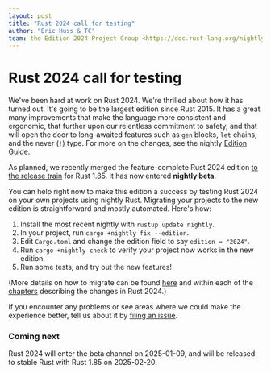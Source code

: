 ```yaml
---
layout: post
title: "Rust 2024 call for testing"
author: "Eric Huss & TC"
team: the Edition 2024 Project Group <https://doc.rust-lang.org/nightly/edition-guide/rust-2024/index.html>
---
```


# Rust 2024 call for testing

We've been hard at work on Rust 2024. We're thrilled about how it has turned out. It's going to be the largest edition since Rust 2015. It has a great many improvements that make the language more consistent and ergonomic, that further upon our relentless commitment to safety, and that will open the door to long-awaited features such as `gen` blocks, `let` chains, and the never (`!`) type. For more on the changes, see the nightly [Edition Guide](https://doc.rust-lang.org/nightly/edition-guide/rust-2024/index.html).

As planned, we recently merged the feature-complete Rust 2024 edition [to the release train](https://github.com/rust-lang/rust/pull/133349) for Rust 1.85. It has now entered **nightly beta**.

You can help right now to make this edition a success by testing Rust 2024 on your own projects using nightly Rust. Migrating your projects to the new edition is straightforward and mostly automated. Here's how:

1. Install the most recent nightly with `rustup update nightly`.
2. In your project, run `cargo +nightly fix --edition`.
3. Edit `Cargo.toml` and change the edition field to say `edition = "2024"`.
4. Run `cargo +nightly check` to verify your project now works in the new edition.
5. Run some tests, and try out the new features!

(More details on how to migrate can be found [here](https://doc.rust-lang.org/nightly/edition-guide/editions/transitioning-an-existing-project-to-a-new-edition.html) and within each of the [chapters](https://doc.rust-lang.org/nightly/edition-guide/rust-2024/index.html) describing the changes in Rust 2024.)

If you encounter any problems or see areas where we could make the experience better, tell us about it by [filing an issue](https://github.com/rust-lang/rust/issues/new/choose).

### Coming next

Rust 2024 will enter the beta channel on 2025-01-09, and will be released to stable Rust with Rust 1.85 on 2025-02-20.
